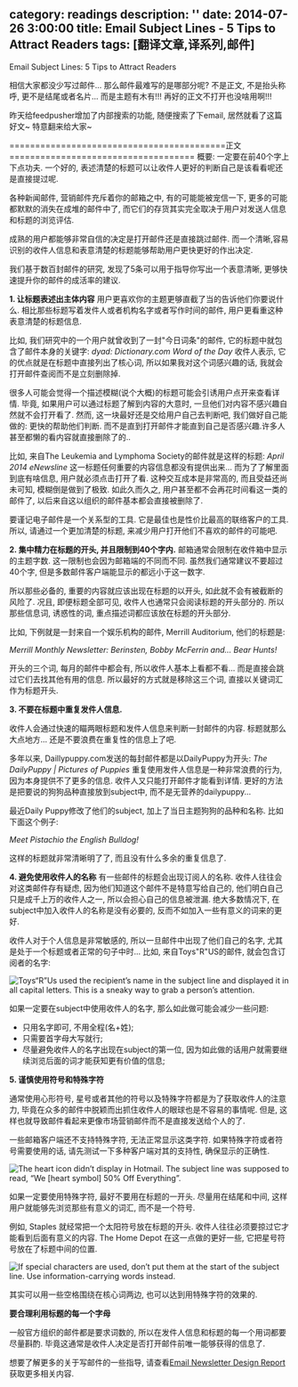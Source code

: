 category: readings
description: ''
date: 2014-07-26 3:00:00
title: Email Subject Lines - 5 Tips to Attract Readers
tags: [翻译文章,译系列,邮件]
---

Email Subject Lines: 5 Tips to Attract Readers

相信大家都没少写过邮件... 那么邮件最难写的是哪部分呢? 不是正文, 不是抬头称呼, 更不是结尾或者名片... 而是主题有木有!!! 再好的正文不打开也没啥用啊!!! 

昨天给feedpusher增加了内部搜索的功能, 随便搜索了下email, 居然就看了这篇好文~ 特意翻来给大家~

==========================================正文====================================
概要: 一定要在前40个字上下点功夫. 一个好的, 表述清楚的标题可以让收件人更好的判断自己是该看看呢还是直接提过呢.

各种新闻邮件, 营销邮件充斥着你的邮箱之中, 有的可能能被宠信一下, 更多的可能都默默的消失在成堆的邮件中了, 而它们的存货其实完全取决于用户对发送人信息和标题的浏览评估.

成熟的用户都能够非常自信的决定是打开邮件还是直接跳过邮件. 而一个清晰,容易识别的收件人信息和表意清楚的标题能够帮助用户更快更好的作出决定.

我们基于数百封邮件的研究, 发现了5条可以用于指导你写出一个表意清晰, 更够快速提升你的邮件的成活率的建议.

<strong>1. 让标题表述出主体内容</strong>
用户更喜欢你的主题更够直截了当的告诉他们你要说什么. 相比那些标题写着发件人或者机构名字或者写作时间的邮件, 用户更看重这种表意清楚的标题信息.

比如, 我们研究中的一个用户就曾收到了一封"今日词条"的邮件, 它的标题中就包含了邮件本身的关键字:
<i>dyad: Dictionary.com Word of the Day</i>
收件人表示, 它的优点就是在标题中直接列出了核心词, 所以如果我对这个词感兴趣的话, 我就会打开邮件查阅而不是立刻删除掉.

很多人可能会觉得一个描述模糊(说个大概)的标题可能会引诱用户点开来查看详情. 毕竟, 如果用户可以通过标题了解到内容的大意时, 一旦他们对内容不感兴趣自然就不会打开看了. 然而, 这一块最好还是交给用户自己去判断吧, 我们做好自己能做的: 更快的帮助他们判断. 而不是直到打开邮件才能直到自己是否感兴趣.许多人甚至都懒的看内容就直接删除了的..

比如, 来自The Leukemia and Lymphoma Society的邮件就是这样的标题:
<i>April 2014 eNewsline</i>
这一标题任何重要的内容信息都没有提供出来... 而为了了解里面到底有啥信息, 用户就必须点击打开了看. 这种交互成本是非常高的, 而且受益还尚未可知, 模糊倒是做到了极致. 如此久而久之, 用户甚至都不会再花时间看这一类的邮件了, 以后来自这以组织的邮件基本都会直接被删除了.

要谨记电子邮件是一个关系型的工具. 它是最佳也是性价比最高的联络客户的工具. 所以, 请通过一个更加清楚的标题, 来减少用户打开他们不喜欢的邮件的可能吧.

<strong>2. 集中精力在标题的开头, 并且限制到40个字内.</strong>
邮箱通常会限制在收件箱中显示的主题字数. 这一限制也会因为邮箱端的不同而不同. 虽然我们通常建议不要超过40个字, 但是多数邮件客户端能显示的都远小于这一数字.

所以那些必备的, 重要的内容就应该出现在标题的以开头, 如此就不会有被截断的风险了. 况且, 即便标题全部可见, 收件人也通常只会阅读标题的开头部分的. 所以那些信息词, 诱惑性的词, 重点描述词都应该放在标题的开头部分.

比如, 下例就是一封来自一个娱乐机构的邮件, Merrill Auditorium, 他们的标题是:

<i>Merrill Monthly Newsletter: Berinsten, Bobby McFerrin and... Bear Hunts!</i>

开头的三个词, 每月的邮件中都会有, 所以收件人基本上看都不看... 而是直接会跳过它们去找其他有用的信息. 所以最好的方式就是移除这三个词, 直接以关键词汇作为标题开头.

<strong>3. 不要在标题中重复发件人信息.</strong>

收件人会通过快速的瞄两眼标题和发件人信息来判断一封邮件的内容. 标题就那么大点地方... 还是不要浪费在重复性的信息上了吧.

多年以来, Daillypuppy.com发送的每封邮件都是以DailyPuppy为开头:
<i>The DailyPuppy | Pictures of Puppies</i>
重复使用发件人信息是一种非常浪费的行为, 因为本身提供不了更多的信息. 收件人又只能打开邮件才能看到详情. 更好的方法是把要说的狗狗品种直接放到subject中, 而不是无营养的dailypuppy...

最近Daily Puppy修改了他们的subject, 加上了当日主题狗狗的品种和名称. 比如下面这个例子:

<i>Meet Pistachio the English Bulldog!</i>

这样的标题就非常清晰明了了, 而且没有什么多余的重复信息了.

<strong>4. 避免使用收件人的名称</strong>
有一些邮件的标题会出现订阅人的名称. 收件人往往会对这类邮件存有疑虑, 因为他们知道这个邮件不是特意写给自己的, 他们明白自己只是成千上万的收件人之一, 所以会担心自己的信息被泄漏. 绝大多数情况下, 在subject中加入收件人的名称是没有必要的, 反而不如加入一些有意义的词来的更好.

收件人对于个人信息是非常敏感的, 所以一旦邮件中出现了他们自己的名字, 尤其是处于一个标题或者正常的句子中时... 比如, 来自Toys"R"US的邮件, 就会包含订阅者的名字:

<img src="http://s3.amazonaws.com/media.nngroup.com/media/editor/2014/04/25/toysrus_nameinslwithborder.jpg" alt="Toys“R”Us used the recipient’s name in the subject line and displayed it in all capital letters. This is a sneaky way to grab a person’s attention.">

如果一定要在subject中使用收件人的名字, 那么如此做可能会减少一些问题:
<ul>
	<li>只用名字即可, 不用全程(名+姓);</li>
	<li>只需要首字母大写就行;</li>
	<li>尽量避免收件人的名字出现在subject的第一位, 因为如此做的话用户就需要继续浏览后面的词才能获知更有价值的信息;
	<img src="http://s3.amazonaws.com/media.nngroup.com/media/editor/2014/04/25/lowes_nameinslwithborder.jpg" alt=""></li>
</ul>

<strong>5. 谨慎使用符号和特殊字符</strong>

通常使用心形符号, 星号或者其他的符号以及特殊字符都是为了获取收件人的注意力, 毕竟在众多的邮件中脱颖而出抓住收件人的眼球也是不容易的事情呢. 但是, 这样也就导致邮件看起来更像市场营销邮件而不是直接发送给个人的了.

一些邮箱客户端还不支持特殊字符, 无法正常显示这类字符. 如果特殊字符或者符号需要使用的话, 请先测试一下多种客户端对其的支持性, 确保显示的正确性.

<img src="http://s3.amazonaws.com/media.nngroup.com/media/editor/2014/04/25/carters_specialcharacterwithborder.jpg" alt="The heart icon didn’t display in Hotmail. The subject line was supposed to read, “We [heart symbol] 50% Off Everything”.">

如果一定要使用特殊字符, 最好不要用在标题的一开头. 尽量用在结尾和中间, 这样用户就能够先浏览那些有意义的词汇, 而不是一个符号.

例如, Staples 就经常把一个太阳符号放在标题的开头. 收件人往往必须要掠过它才能看到后面有意义的内容. The Home Depot 在这一点做的更好一些, 它把星号符号放在了标题中间的位置.

<img src="http://s3.amazonaws.com/media.nngroup.com/media/editor/2014/04/25/staples_specialcharacterswithborder.jpg" alt="If special characters are used, don’t put them at the start of the subject line. Use information-carrying words instead.">

其实可以用一些空格围绕在核心词两边, 也可以达到用特殊字符的效果的.

<strong>要合理利用标题的每一个字母</strong>

一般官方组织的邮件都是要求词数的, 所以在发件人信息和标题的每一个用词都要尽量斟酌. 毕竟这通常是收件人决定是否打开邮件前唯一能够获得的信息了.

想要了解更多的关于写邮件的一些指导, 请查看<a href="http://www.nngroup.com/reports/email-newsletter-design/" target="_blank">Email Newsletter Design Report</a>获取更多相关内容.


